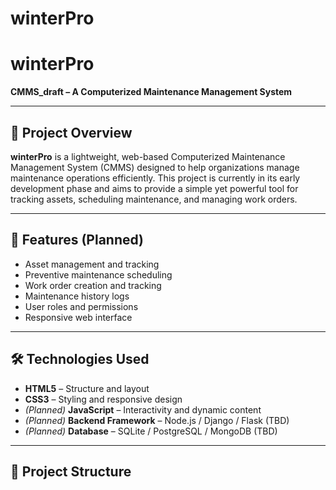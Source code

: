 # winterPro

# winterPro

**CMMS_draft – A Computerized Maintenance Management System**

---

## 📌 Project Overview

**winterPro** is a lightweight, web-based Computerized Maintenance Management System (CMMS) designed to help organizations manage maintenance operations efficiently. This project is currently in its early development phase and aims to provide a simple yet powerful tool for tracking assets, scheduling maintenance, and managing work orders.

---

## 🚀 Features (Planned)

- Asset management and tracking
- Preventive maintenance scheduling
- Work order creation and tracking
- Maintenance history logs
- User roles and permissions
- Responsive web interface

---

## 🛠️ Technologies Used

- **HTML5** – Structure and layout
- **CSS3** – Styling and responsive design
- *(Planned)* **JavaScript** – Interactivity and dynamic content
- *(Planned)* **Backend Framework** – Node.js / Django / Flask (TBD)
- *(Planned)* **Database** – SQLite / PostgreSQL / MongoDB (TBD)

---

## 📁 Project Structure
